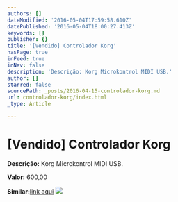 ```yaml
---
authors: []
dateModified: '2016-05-04T17:59:58.610Z'
datePublished: '2016-05-04T18:00:27.413Z'
keywords: []
publisher: {}
title: '[Vendido] Controlador Korg'
hasPage: true
inFeed: true
inNav: false
description: 'Descrição: Korg Microkontrol MIDI USB.'
author: []
starred: false
sourcePath: _posts/2016-04-15-controlador-korg.md
url: controlador-korg/index.html
_type: Article

---
```

# \[Vendido\] Controlador Korg

**Descrição:** Korg Microkontrol MIDI USB.

**Valor:** 600,00

**Similar:**[link aqui][0]
![](https://the-grid-user-content.s3-us-west-2.amazonaws.com/8083ee1b-00a1-4c68-905a-041b06ed50fd.jpg)

[0]: http://www.juno.co.uk/products/korg-microkontrol-midi-keyboard-controller/368294-01/